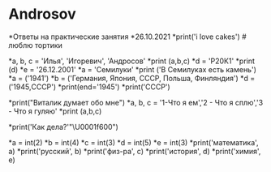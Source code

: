 # Androsov
*Ответы на практические занятия 
*26.10.2021
*print('i love cakes') # люблю тортики


*a, b, c = 'Илья', 'Игоревич', 'Андросов'
*print (a,b,c)
*d = 'Р20К1'
*print (d)
*e = '26.12.2001'
*a = 'Семилуки'
*print ('В Семилуках есть камень')
*a = ('1941')
*b = ('Германия, Япония, СССР, Польша, Финляндия')
*d = ('1945,СССР')
*print(end='1945')
*print('СССР')

*print("Виталик думает обо мне")
*a, b, c = '1-Что я ем','2 - Что я сплю','3 - Что я гуляю'
*print (a,b,c)

*print('Как дела?'"\U0001f600")

*a = int(2)
*b = int(4)
*c = int(3)
*d = int(5)
*e = int(3)
*print('математика', a)
*print('русский', b)
*print('физ-ра', c)
*print('история', d)
*print('химия', e)
